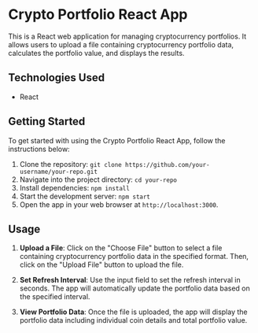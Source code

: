 # Crypto Portfolio React App

This is a React web application for managing cryptocurrency portfolios. It allows users to upload a file containing cryptocurrency portfolio data, calculates the portfolio value, and displays the results.

## Technologies Used

- React

## Getting Started

To get started with using the Crypto Portfolio React App, follow the instructions below:

1. Clone the repository: `git clone https://github.com/your-username/your-repo.git`
2. Navigate into the project directory: `cd your-repo`
3. Install dependencies: `npm install`
4. Start the development server: `npm start`
5. Open the app in your web browser at `http://localhost:3000`.

## Usage

1. **Upload a File**: Click on the "Choose File" button to select a file containing cryptocurrency portfolio data in the specified format. Then, click on the "Upload File" button to upload the file.
   
2. **Set Refresh Interval**: Use the input field to set the refresh interval in seconds. The app will automatically update the portfolio data based on the specified interval.

3. **View Portfolio Data**: Once the file is uploaded, the app will display the portfolio data including individual coin details and total portfolio value.
